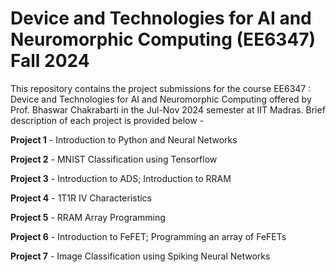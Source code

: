 # Device and Technologies for AI and Neuromorphic Computing (EE6347) Fall 2024

This repository contains the project submissions for the course EE6347 : Device and Technologies for AI and Neuromorphic Computing offered by Prof. Bhaswar Chakrabarti in the Jul-Nov 2024 semester at IIT Madras. Brief description of each project is provided below -

**Project 1** - Introduction to Python and Neural Networks

**Project 2** - MNIST Classification using Tensorflow

**Project 3** - Introduction to ADS; Introduction to RRAM

**Project 4** - 1T1R IV Characteristics

**Project 5** - RRAM Array Programming

**Project 6** - Introduction to FeFET; Programming an array of FeFETs

**Project 7** - Image Classification using Spiking Neural Networks
